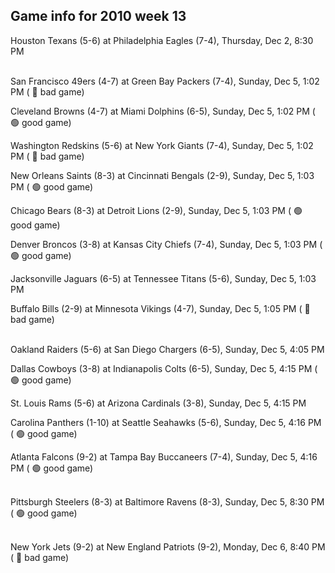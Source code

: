 ## Game info for 2010 week 13
Houston Texans (5-6) at Philadelphia Eagles (7-4), Thursday, Dec 2, 8:30 PM

<br/>San Francisco 49ers (4-7) at Green Bay Packers (7-4), Sunday, Dec 5, 1:02 PM (	:red_circle: bad game)

Cleveland Browns (4-7) at Miami Dolphins (6-5), Sunday, Dec 5, 1:02 PM (	:green_circle: good game)

Washington Redskins (5-6) at New York Giants (7-4), Sunday, Dec 5, 1:02 PM (	:red_circle: bad game)

New Orleans Saints (8-3) at Cincinnati Bengals (2-9), Sunday, Dec 5, 1:03 PM (	:green_circle: good game)

Chicago Bears (8-3) at Detroit Lions (2-9), Sunday, Dec 5, 1:03 PM (	:green_circle: good game)

Denver Broncos (3-8) at Kansas City Chiefs (7-4), Sunday, Dec 5, 1:03 PM (	:green_circle: good game)

Jacksonville Jaguars (6-5) at Tennessee Titans (5-6), Sunday, Dec 5, 1:03 PM

Buffalo Bills (2-9) at Minnesota Vikings (4-7), Sunday, Dec 5, 1:05 PM (	:red_circle: bad game)

<br/>Oakland Raiders (5-6) at San Diego Chargers (6-5), Sunday, Dec 5, 4:05 PM

Dallas Cowboys (3-8) at Indianapolis Colts (6-5), Sunday, Dec 5, 4:15 PM (	:green_circle: good game)

St. Louis Rams (5-6) at Arizona Cardinals (3-8), Sunday, Dec 5, 4:15 PM

Carolina Panthers (1-10) at Seattle Seahawks (5-6), Sunday, Dec 5, 4:16 PM (	:green_circle: good game)

Atlanta Falcons (9-2) at Tampa Bay Buccaneers (7-4), Sunday, Dec 5, 4:16 PM (	:green_circle: good game)

<br/>Pittsburgh Steelers (8-3) at Baltimore Ravens (8-3), Sunday, Dec 5, 8:30 PM (	:green_circle: good game)

<br/>New York Jets (9-2) at New England Patriots (9-2), Monday, Dec 6, 8:40 PM (	:red_circle: bad game)

